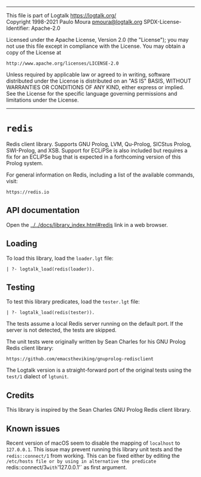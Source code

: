 ________________________________________________________________________

This file is part of Logtalk <https://logtalk.org/>  
Copyright 1998-2021 Paulo Moura <pmoura@logtalk.org>
SPDX-License-Identifier: Apache-2.0

Licensed under the Apache License, Version 2.0 (the "License");
you may not use this file except in compliance with the License.
You may obtain a copy of the License at

    http://www.apache.org/licenses/LICENSE-2.0

Unless required by applicable law or agreed to in writing, software
distributed under the License is distributed on an "AS IS" BASIS,
WITHOUT WARRANTIES OR CONDITIONS OF ANY KIND, either express or implied.
See the License for the specific language governing permissions and
limitations under the License.
________________________________________________________________________


`redis`
=======

Redis client library. Supports GNU Prolog, LVM, Qu-Prolog, SICStus Prolog,
SWI-Prolog, and XSB. Support for ECLiPSe is also included but requires
a fix for an ECLiPSe bug that is expected in a forthcoming version of
this Prolog system.

For general information on Redis, including a list of the available
commands, visit:

	https://redis.io


API documentation
-----------------

Open the [../../docs/library_index.html#redis](../../docs/library_index.html#redis)
link in a web browser.


Loading
-------

To load this library, load the `loader.lgt` file:

	| ?- logtalk_load(redis(loader)).


Testing
-------

To test this library predicates, load the `tester.lgt` file:

	| ?- logtalk_load(redis(tester)).

The tests assume a local Redis server running on the default port. If the
server is not detected, the tests are skipped.

The unit tests were originally written by Sean Charles for his GNU Prolog
Redis client library:

	https://github.com/emacstheviking/gnuprolog-redisclient

The Logtalk version is a straight-forward port of the original tests using
the `test/1` dialect of `lgtunit`.


Credits
-------

This library is inspired by the Sean Charles GNU Prolog Redis client library.


Known issues
------------

Recent version of macOS seem to disable the mapping of `localhost` to
`127.0.0.1`. This issue may prevent running this library unit tests
and the `redis::connect/1` from working. This can be fixed either by
editing the `/etc/hosts file or by using in alternative the predicate
`redis::connect/3` with `'127.0.0.1'` as first argument.


